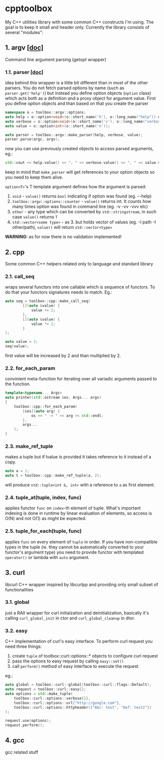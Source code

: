 # cpptoolbox
My C++ utilities library with some common C++ constructs I'm using. The goal is to keep it small and header only. Currently the library consists of several "modules":

## 1. argv [[doc]](doc/toolbox/argv/argv.md)
Command line argument parsing (getopt wrapper)

### 1.1. parser [[doc]](doc/toolbox/argv/parser.md)
idea behind this wrapper is a little bit different than in most of the other parsers. You do not fetch parsed options by name (such as `parser.get('help')`) but instead you define option objects (`option` class) which acts both as a definition and a proxy object for argument value. First you define option objects and than based on that you create the parser

```cpp
namespace o = toolbox::argv::options;
auto help = o::option<void>(o::short_name('h'), o::long_name("help")).description("this help message");
auto verbose = o::option<void>(o::short_name('v'), o::long_name("verbose")).description("be verbose");
auto value = o::option<int>(o::short_name('n'));

auto parser = toolbox::argv::make_parser(help, verbose, value);
parser.parse(argc, argv);
```

now you can use previously created objects to access parsed arguments, eg.:

```cpp
std::cout << help.value() << ", " << verbose.value() << ", " << value.value() << std::endl;
```

keep in mind that `make_parser` will get references to your option objects so you need to keep them alive.

`option<T>`'s T template argument defines how the argument is parsed:
1. `void` - `value()` returns `bool` indicating if option was found (eg. --help)
2. `toolbox::argv::options::counter` - `value()` returns int. It counts how many times option was found in command line (eg. -v -vv -vvv etc)
3. `other` - any type which can be converted by `std::stringstream`, in such case `value()` returns `T`
4. `std::vector<some type>` - as 3. but holds vector of values (eg. -I path -I other/path), `value()` will return `std::vector<type>`

**WARNING:** as for now there is no validation implemented!

## 2. cpp
Some common C++ helpers related only to language and standard library

### 2.1. call_seq
wraps several functors into one callable which is sequence of functors. To do that your functors signatures needs to match. Eg.:

```cpp
auto seq = toolbox::cpp::make_call_seq(
		[](auto &value) {
			value += 2;
		},
		[](auto &value) {
			value *= 2;
		}
);

auto value = 2;
seq(value);
```
first value will be increased by 2 and than multiplied by 2.

### 2.2. for_each_param
convinient meta-function for iterating over all variadic arguments passed to the function.

```cpp
template<typename... Args>
auto printer(std::ostream &os, Args... args)
{
	toolbox::cpp::for_each_param(
		[&os](auto arg) {
			os << " -> " << arg << std::endl;
		},
		args...
	);
}
```

### 2.3. make_ref_tuple
makes a tuple but if lvalue is provided it takes reference to it instead of a copy.

```cpp
auto a = 1;
auto t = toolbox::cpp::make_ref_tuple(a, 2);
```

will produce `std::tuple<int &, int>` with a reference to `a` as first element.

### 2.4. tuple_at(tuple, index, func)
applies functor `func` on `index`-th element of tuple. What's important indexing is done in runtime by linear evaluation of elements, so access is O(N) and not O(1) as might be expected.

### 2.5. tuple_for_each(tuple, func)
applies `func` on every element of `tuple` in order. If you have non-compatible types in the tuple (ie. they cannot be automatically converted to your functor's argument type) you need to provide functor with templated `operator()` or lambda with `auto` argument.

## 3. curl
libcurl C++ wrapper inspired by libcurlpp and providing only small subset of functionalities

### 3.1. global
just a RAII wrapper for curl initialzation and deinitialization, basically it's calling `curl_global_init` in ctor and `curl_global_cleanup` in dtor.

### 3.2. easy
C++ implementation of curl's easy interface. To perform curl request you need three things:

1. create `tuple` of toolbox::curl::options::\* objects to configure curl request
2. pass the options to easy request by calling `easy::set()`
3. call `perform()` method of easy interface to execute the request

eg.:
```cpp
auto global = toolbox::curl::global(toolbox::curl::flags::Default);
auto request = toolbox::curl::easy{};
auto options = std::make_tuple(
    toolbox::curl::options::verbose{1},
    toolbox::curl::options::url{"http://google.com"},
    toolbox::curl::options::httpheader({"Abc: test", "Def: test2"})
);

request.use(options);
request.perform();
```

## 4. gcc
gcc related stuff
